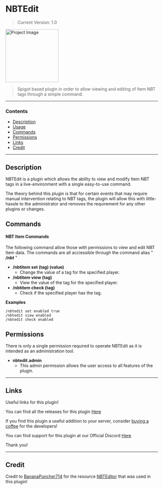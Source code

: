 # NBTEdit
>Current Version: 1.0

<img align="centre" alt="Project Image" width="175px" src="https://i.imgur.com/5Igpcyn.png" />

<br />

> Spigot based plugin in order to allow viewing and editing of Item NBT tags through a simple command.

---

### Contents
- [Description](#description)
- [Usage](#usage)
- [Commands](#commands)
- [Permissions](#permissions)
- [Links](#links)
- [Credit](#credit)

---

## Description

NBTEdit is a plugin which allows the ability to view and modify Item NBT tags in a live-environment with a single easy-to-use command.

The theory behind this plugin is that for certain events that may require manual intervention relating to NBT tags, the plugin will allow this with little-hassle to the administrator and removes the requirement for any other plugins or changes.

## Commands
    
#### NBT Item Commands
The following command allow those with permissions to view and edit NBT Item data.
The commands are all acciessible through the command alias " ***/nbt*** "


- **/nbtitem set (tag) (value)**
  - Change the value of a tag for the specified player.
- **/nbtitem view (tag)**
  - View the value of the tag for the specified player.
- **/nbtitem check (tag)**
  - Check if the specified player has the tag.
  
**Examples**
```
/nbtedit set enabled true
/nbtedit view enabled
/nbtedit check enabled
```

## Permissions

There is only a single permission required to operate NBTEdit as it is intended as an administration tool.

- **nbtedit.admin**
  - This admin permission allows the user access to all features of the plugin.

---

## Links

Useful links for this plugin!

You can find all the releases for this plugin [Here](https://github.com/Retrixa/NBTEdit/releases)

If you find this plugin a useful addition to your server, consider [buying a coffee](https://www.buymeacoffee.com/retrixa) for the developers!

You can find support for this plugin at our Official Discord [Here](https://discord.com/invite/KNFD3KdfEA)

Thank you!

---

## Credit

Credit to [BananaPuncher714](https://github.com/BananaPuncher714) for the resource [NBTEditor](https://github.com/BananaPuncher714/NBTEditor) that was used in this plugin!